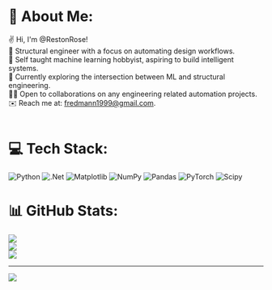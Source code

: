 # 💫 About Me:
✌️ Hi, I'm @RestonRose!<br>🔧 Structural engineer with a focus on automating design workflows.<br>🍄 Self taught machine learning hobbyist, aspiring to build intelligent systems.<br>🚀 Currently exploring the intersection between ML and structural engineering.<br>🙆‍♀️ Open to collaborations on any engineering related automation projects.<br>✉️ Reach me at: fredmann1999@gmail.com.<br><br>


# 💻 Tech Stack:
![Python](https://img.shields.io/badge/python-3670A0?style=for-the-badge&logo=python&logoColor=ffdd54) ![.Net](https://img.shields.io/badge/.NET-5C2D91?style=for-the-badge&logo=.net&logoColor=white) ![Matplotlib](https://img.shields.io/badge/Matplotlib-%23ffffff.svg?style=for-the-badge&logo=Matplotlib&logoColor=black) ![NumPy](https://img.shields.io/badge/numpy-%23013243.svg?style=for-the-badge&logo=numpy&logoColor=white) ![Pandas](https://img.shields.io/badge/pandas-%23150458.svg?style=for-the-badge&logo=pandas&logoColor=white) ![PyTorch](https://img.shields.io/badge/PyTorch-%23EE4C2C.svg?style=for-the-badge&logo=PyTorch&logoColor=white) ![Scipy](https://img.shields.io/badge/SciPy-%230C55A5.svg?style=for-the-badge&logo=scipy&logoColor=%white)
# 📊 GitHub Stats:
![](https://github-readme-stats.vercel.app/api?username=RestonRose&theme=gruvbox&hide_border=false&include_all_commits=false&count_private=false)<br/>
![](https://github-readme-streak-stats.herokuapp.com/?user=RestonRose&theme=gruvbox&hide_border=false)<br/>
![](https://github-readme-stats.vercel.app/api/top-langs/?username=RestonRose&theme=gruvbox&hide_border=false&include_all_commits=false&count_private=false&layout=compact)

---
[![](https://visitcount.itsvg.in/api?id=RestonRose&icon=0&color=0)](https://visitcount.itsvg.in)

<!-- Proudly created with GPRM ( https://gprm.itsvg.in ) -->

